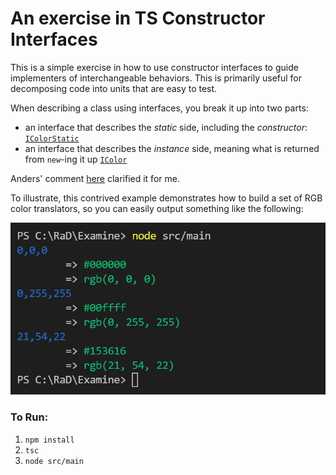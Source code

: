 # An exercise in TS Constructor Interfaces
This is a simple exercise in how to use constructor interfaces to guide implementers of interchangeable behaviors.  This is primarily useful for decomposing code into units that are easy to test.

When describing a class using interfaces, you break it up into two parts:
* an interface that describes the _static_ side, including the _constructor_: [`IColorStatic`](src/icolorstatic.ts)
* an interface that describes the _instance_ side, meaning what is returned from `new`-ing it up [`IColor`](src/icolor.ts)

Anders' comment [here](https://github.com/Microsoft/TypeScript/issues/8917#issuecomment-223045379) clarified it for me.

To illustrate, this contrived example demonstrates how to build a set of RGB color translators, so you can easily output something like the following:

![example](assets/colorsexample.png)

### To Run:
1. `npm install`
1. `tsc`
1. `node src/main`

